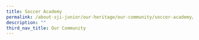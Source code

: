 ```yaml
---
title: Soccer Academy
permalink: /about-sji-junior/our-heritage/our-community/soccer-academy/
description: ""
third_nav_title: Our Community
---
```

